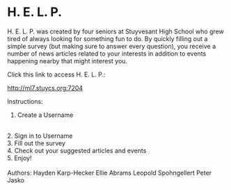 <h1>H. E. L. P.</h1>  

H. E. L. P. was created by four seniors at Stuyvesant High School who grew tired of always looking for something fun to do. By quickly filling out a simple survey (but making sure to answer every question), you receive a number of news articles related to your interests in addition to events happening nearby that 
might interest you.  
  
Click this link to access H. E. L. P.:  
  
http://ml7.stuycs.org:7204 
    
Instructions:
<br>
1. Create a Username
<br>
2. Sign in to Username
<br>
3. Fill out the survey
<br>
4. Check out your suggested articles and events
<br>
5. Enjoy!
<br>
<br>
Authors:  
Hayden Karp-Hecker  
Ellie Abrams  
Leopold Spohngellert  
Peter Jasko  